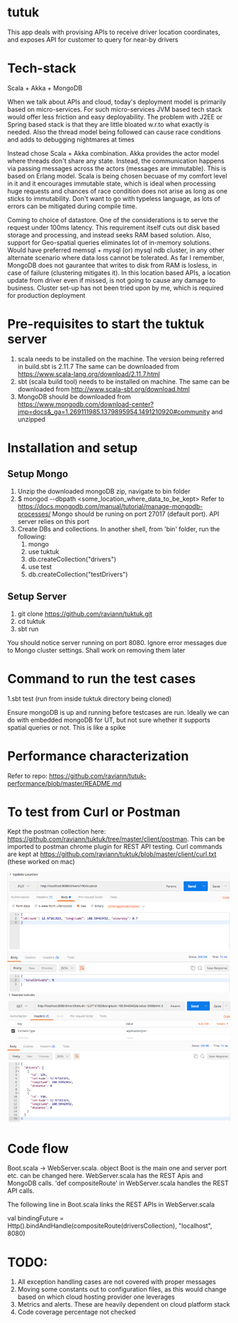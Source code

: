 # tutuk

This app deals with provising APIs to receive driver location coordinates, and exposes API for customer to query for near-by drivers 

# Tech-stack 

Scala + Akka + MongoDB

When we talk about APIs and cloud, today's deployment model is primarily based on micro-services. For such micro-services JVM based tech stack would offer less friction and easy deployability. The problem with J2EE or Spring based stack is that they are little bloated w.r.to what exactly is needed. Also the thread model being followed can cause race conditions and adds to debugging nightmares at times

Instead chose Scala + Akka combination. Akka provides the actor model where threads don't share any state. Instead, the communication happens via passing messages across the actors (messages are immutable). This is based on Erlang model. Scala is being chosen becuase of my comfort level in it and it encourages immutable state, which is ideal when processing huge requests and chances of race condition does not arise as long as one sticks to immutability. Don't want to go with typeless language, as lots of errors can be mitigated during compile time.

Coming to choice of datastore. One of the considerations is to serve the request under 100ms latency. This requirement itself cuts out disk based storage and processing, and instead seeks RAM based solution. Also, support for Geo-spatial queries eliminates lot of in-memory solutions.
Would have preferred memsql + mysql (or) mysql ndb cluster, in any other alternate scenario where data loss cannot be tolerated. As far I remember, MongoDB does not gaurantee that writes to disk from RAM is losless, in case of failure (clustering mitigates it). In this location based APIs, a location update from driver even if missed, is not going to cause any damage to business. Cluster set-up has not been tried upon by me, which is required for production deployment


# Pre-requisites to start the tuktuk server
1. scala needs to be installed on the machine. The version being referred in build.sbt is 2.11.7
   The same can be downloaded from https://www.scala-lang.org/download/2.11.7.html
2. sbt (scala build tool) needs to be installed on machine. The same can be downloaded from http://www.scala-sbt.org/download.html 
3. MongoDB should be downloaded from https://www.mongodb.com/download-center?jmp=docs&_ga=1.269111985.1379895954.1491210920#community and unzipped 

# Installation and setup
## Setup Mongo
1. Unzip the downloaded mongoDB zip, navigate to bin folder
2. $ mongod --dbpath <some_location_where_data_to_be_kept>
   Refer to https://docs.mongodb.com/manual/tutorial/manage-mongodb-processes/
   Mongo should be runing on port 27017 (default port). API server relies on this port 
3. Create DBs and collections. In another shell, from 'bin' folder, run the following:
   1. mongo 
   2. use tuktuk
   3. db.createCollection("drivers")
   4. use test
   5. db.createCollection("testDrivers") 

## Setup Server
1. git clone https://github.com/raviann/tuktuk.git
2. cd tuktuk
3. sbt run

You should notice server running on port 8080. 
Ignore error messages due to Mongo cluster settings. Shall work on removing them later

# Command to run the test cases
1.sbt test  (run from inside tuktuk directory being cloned)

Ensure mongoDB is up and running before testcases are run. Ideally we can do with embedded mongoDB for UT, but not sure whether it supports spatial queries or not. This is like a spike

# Performance characterization
Refer to repo: https://github.com/raviann/tutuk-performance/blob/master/README.md

# To test from Curl or Postman
Kept the postman collection here: https://github.com/raviann/tuktuk/tree/master/client/postman. This can be imported to postman chrome plugin for REST API testing. Curl commands are kept at https://github.com/raviann/tuktuk/blob/master/client/curl.txt (these worked on mac)

![Update Location](/design/images/updateLocation.png?raw=true "Update Location")
![Nearest Drivers](/design/images/nearestDrivers.png?raw=true "Nearest Drivers")

# Code flow
Boot.scala -> WebServer.scala. object Boot is the main one and server port etc. can be changed here.
WebServer.scala has the REST Apis and MongoDB calls. 'def compositeRoute' in WebServer.scala handles the REST API calls.

The following line in Boot.scala links the REST APIs in WebServer.scala

val bindingFuture = Http().bindAndHandle(compositeRoute(driversCollection), "localhost", 8080)

# TODO:
1. All exception handling cases are not covered with proper messages
2. Moving some constants out to configuration files, as this would change based on which cloud hosting provider one leverages
3. Metrics and alerts. These are heavily dependent on cloud platform stack
4. Code coverage percentage not checked

